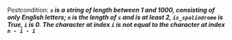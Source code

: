 Postcondition: ***`s` is a string of length between 1 and 1000, consisting of only English letters; `n` is the length of `s` and is at least 2, `is_spalindrome` is True, `i` is 0. The character at index `i` is not equal to the character at index `n - i - 1`***